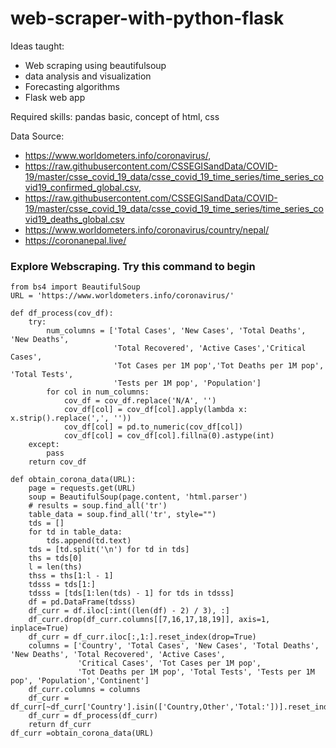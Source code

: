 # web-scraper-with-python-flask

Ideas taught: 
* Web scraping using beautifulsoup
* data analysis and visualization
* Forecasting algorithms
* Flask web app

Required skills: pandas basic, concept of html, css

Data Source: 
* https://www.worldometers.info/coronavirus/,
* https://raw.githubusercontent.com/CSSEGISandData/COVID-19/master/csse_covid_19_data/csse_covid_19_time_series/time_series_covid19_confirmed_global.csv,
* https://raw.githubusercontent.com/CSSEGISandData/COVID-19/master/csse_covid_19_data/csse_covid_19_time_series/time_series_covid19_deaths_global.csv
* https://www.worldometers.info/coronavirus/country/nepal/
* https://coronanepal.live/

### Explore Webscraping. Try this command to begin
```
from bs4 import BeautifulSoup
URL = 'https://www.worldometers.info/coronavirus/'

def df_process(cov_df):
    try:
        num_columns = ['Total Cases', 'New Cases', 'Total Deaths', 'New Deaths', 
                       'Total Recovered', 'Active Cases','Critical Cases', 
                       'Tot Cases per 1M pop','Tot Deaths per 1M pop', 'Total Tests', 
                       'Tests per 1M pop', 'Population']
        for col in num_columns:
            cov_df = cov_df.replace('N/A', '')
            cov_df[col] = cov_df[col].apply(lambda x: x.strip().replace(',', ''))
            cov_df[col] = pd.to_numeric(cov_df[col])
            cov_df[col] = cov_df[col].fillna(0).astype(int)
    except:
        pass
    return cov_df
    
def obtain_corona_data(URL):
    page = requests.get(URL)
    soup = BeautifulSoup(page.content, 'html.parser')
    # results = soup.find_all('tr')
    table_data = soup.find_all('tr', style="")
    tds = []
    for td in table_data:
        tds.append(td.text)
    tds = [td.split('\n') for td in tds]
    ths = tds[0]
    l = len(ths)
    thss = ths[1:l - 1]
    tdsss = tds[1:]
    tdsss = [tds[1:len(tds) - 1] for tds in tdsss]
    df = pd.DataFrame(tdsss)
    df_curr = df.iloc[:int((len(df) - 2) / 3), :]
    df_curr.drop(df_curr.columns[[7,16,17,18,19]], axis=1, inplace=True)
    df_curr = df_curr.iloc[:,1:].reset_index(drop=True)
    columns = ['Country', 'Total Cases', 'New Cases', 'Total Deaths', 'New Deaths', 'Total Recovered', 'Active Cases',
               'Critical Cases', 'Tot Cases per 1M pop',
               'Tot Deaths per 1M pop', 'Total Tests', 'Tests per 1M pop', 'Population','Continent']
    df_curr.columns = columns
    df_curr = df_curr[~df_curr['Country'].isin(['Country,Other','Total:'])].reset_index(drop=True)
    df_curr = df_process(df_curr)
    return df_curr
df_curr =obtain_corona_data(URL)
```



